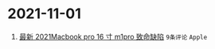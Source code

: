 # 2021-11-01

1. [最新 2021Macbook pro 16 寸 m1pro 致命缺陷](https://www.v2ex.com/t/811989) `9条评论` `Apple`

